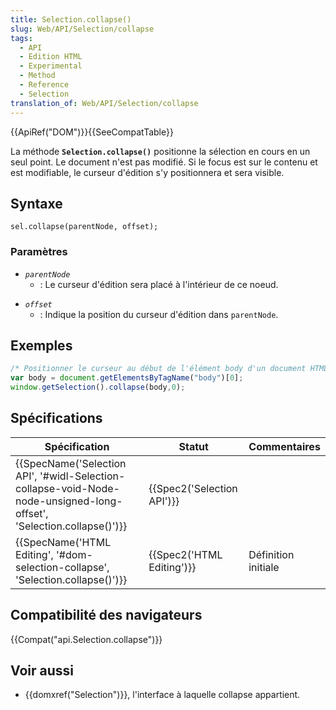 ```yaml
---
title: Selection.collapse()
slug: Web/API/Selection/collapse
tags:
  - API
  - Edition HTML
  - Experimental
  - Method
  - Reference
  - Selection
translation_of: Web/API/Selection/collapse
---
```

{{ApiRef("DOM")}}{{SeeCompatTable}}

La méthode **`Selection.collapse()`** positionne la sélection en cours en un seul point. Le document n'est pas modifié. Si le focus est sur le contenu et est modifiable, le curseur d'édition s'y positionnera et sera visible.

## Syntaxe

    sel.collapse(parentNode, offset);

### Paramètres

- _`parentNode`_
  - : Le curseur d'édition sera placé à l'intérieur de ce noeud.

<!---->

- _`offset`_
  - : Indique la position du curseur d'édition dans `parentNode`.

## Exemples

```js
/* Positionner le curseur au début de l'élément body d'un document HTML. */
var body = document.getElementsByTagName("body")[0];
window.getSelection().collapse(body,0);
```

## Spécifications

| Spécification                                                                                                                                                | Statut                               | Commentaires        |
| ------------------------------------------------------------------------------------------------------------------------------------------------------------ | ------------------------------------ | ------------------- |
| {{SpecName('Selection API', '#widl-Selection-collapse-void-Node-node-unsigned-long-offset', 'Selection.collapse()')}} | {{Spec2('Selection API')}} |                     |
| {{SpecName('HTML Editing', '#dom-selection-collapse', 'Selection.collapse()')}}                                                     | {{Spec2('HTML Editing')}}     | Définition initiale |

## Compatibilité des navigateurs

{{Compat("api.Selection.collapse")}}

## Voir aussi

- {{domxref("Selection")}}, l'interface à laquelle collapse appartient.
